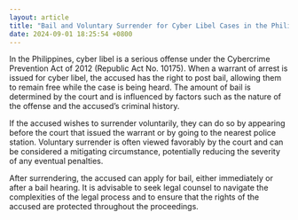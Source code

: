 ```yaml
---
layout: article
title: "Bail and Voluntary Surrender for Cyber Libel Cases in the Philippines"
date: 2024-09-01 18:25:54 +0800
---
```


<p>In the Philippines, cyber libel is a serious offense under the Cybercrime Prevention Act of 2012 (Republic Act No. 10175). When a warrant of arrest is issued for cyber libel, the accused has the right to post bail, allowing them to remain free while the case is being heard. The amount of bail is determined by the court and is influenced by factors such as the nature of the offense and the accused’s criminal history.</p><p>If the accused wishes to surrender voluntarily, they can do so by appearing before the court that issued the warrant or by going to the nearest police station. Voluntary surrender is often viewed favorably by the court and can be considered a mitigating circumstance, potentially reducing the severity of any eventual penalties.</p><p>After surrendering, the accused can apply for bail, either immediately or after a bail hearing. It is advisable to seek legal counsel to navigate the complexities of the legal process and to ensure that the rights of the accused are protected throughout the proceedings.</p>